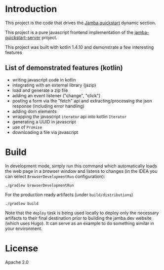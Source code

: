 Introduction
============

This project is the code that drives the [Jamba quickstart](https://jamba.dev/quickstart/web/) dynamic section.

This project is a pure javascript frontend implementation of the [jamba-quickstart-server](https://github.com/ypujante/jamba-quickstart-server) project.

This project was built with kotlin 1.4.10 and demonstrate a few interesting features

List of demonstrated features (kotlin)
--------------------------------------

* writing javascript code in kotlin
* integrating with an external library (jszip)
* load and generate a zip file
* adding an event listener ("change", "click")
* posting a form via the "fetch" api and extracting/processing the json response (including error handling)
* adding dom elements
* wrapping the javascript `iterator` api into kotlin `Iterator`
* generating a UUID in javascript
* use of `Promise`
* downloading a file via javascript

Build
=====

In development mode, simply run this command which automatically loads the web page in a browser window and listens to changes (in the IDEA you can select `BrowserDevelopmentRun` configuration):

```
./gradlew browserDevelopmentRun
```

For the production ready artifacts (under `build/distributions`)
```
./gradlew build
```

Note that the `deploy` task is being used locally to deploy only the necessary artifacts to their final destination prior to building the jamba.dev website (which uses Hugo). It can serve as an example to do something similar in your environment.

License
=======

Apache 2.0


